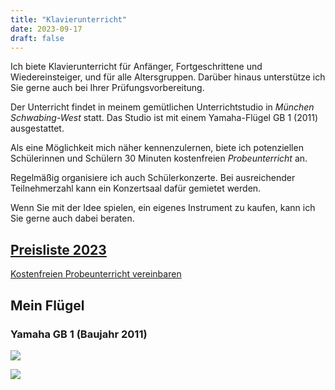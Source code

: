 ```yaml
---
title: "Klavierunterricht"
date: 2023-09-17
draft: false
---
```


Ich biete Klavierunterricht für Anfänger, Fortgeschrittene und
Wiedereinsteiger, und für alle Altersgruppen. Darüber hinaus unterstütze ich Sie
gerne auch bei Ihrer Prüfungsvorbereitung.

Der Unterricht findet in meinem gemütlichen Unterrichtstudio in
_München Schwabing-West_ statt. Das Studio ist mit einem Yamaha-Flügel GB 1 (2011)
ausgestattet.

Als eine Möglichkeit mich näher kennenzulernen, biete ich potenziellen
Schülerinnen und Schülern 30 Minuten kostenfreien _Probeunterricht_ an.

Regelmäßig organisiere ich auch Schülerkonzerte. Bei ausreichender
Teilnehmerzahl kann ein Konzertsaal dafür gemietet werden.

Wenn Sie mit der Idee spielen, ein eigenes Instrument zu kaufen, kann ich Sie
gerne auch dabei beraten.

## [Preisliste 2023](/pdf/mukai-preisliste-2023.pdf)

[Kostenfreien Probeunterricht vereinbaren](mailto:rie@mukai.de)

## Mein Flügel

### Yamaha GB 1 (Baujahr 2011)

![](/images/klavierunterricht-2.jpg)

![](/images/klavierunterricht-1.jpg)


